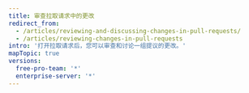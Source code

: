 ```yaml
---
title: 审查拉取请求中的更改
redirect_from:
  - /articles/reviewing-and-discussing-changes-in-pull-requests/
  - /articles/reviewing-changes-in-pull-requests
intro: '打开拉取请求后，您可以审查和讨论一组提议的更改。'
mapTopic: true
versions:
  free-pro-team: '*'
  enterprise-server: '*'
---
```


